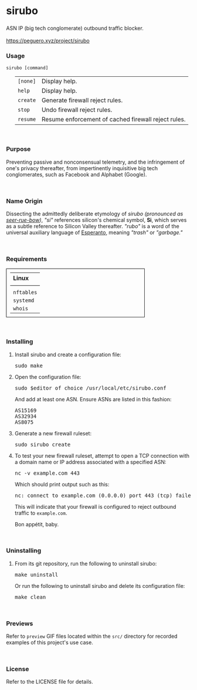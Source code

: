 <h1>sirubo</h1>
<p style="line-height: 165%;">ASN IP (big tech conglomerate) outbound traffic blocker.</p>
<a href="https://peguero.xyz/project/sirubo">https://peguero.xyz/project/sirubo</a>

<br>
<h3>Usage</h3>

<code>sirubo [command]</code>
<br>

<ol>
<table style="width: 100%;">
<tr>
	<td><code>[none]</code></td>
	<td>Display help.</td>
</tr>
<tr>
	<td><code>help</code></td>
	<td>Display help.</td>
</tr>
<tr>
	<td><code>create</code></td>
	<td>Generate firewall reject rules.</td>
</tr>
<tr>
	<td><code>stop</code></td>
	<td>Undo firewall reject rules.</td>
</tr>
<tr>
	<td><code>resume</code></td>
	<td>Resume enforcement of cached firewall reject rules.</td>
</tr>
</table>
</ol>

<br>
<h3>Purpose</h3>

<p>
Preventing passive and nonconsensual telemetry, and the infringement of one's privacy thereafter, from impertinently inquisitive big tech conglomerates, such as Facebook and Alphabet (Google).
</p>

<br>
<h3>Name Origin</h3>
<p>
Dissecting the admittedly deliberate etymology of <i>sirubo (pronounced as <u>seer-rue-bow</u>)</i>, <i>"si"</i> references silicon's chemical symbol, <b>Si</b>, which serves as a subtle reference to Silicon Valley thereafter. <i>"rubo"</i> is a word of the universal auxiliary language of <a href="https://wikipedia.org/wiki/Esperanto">Esperanto</a>, meaning <i>"trash"</i> or <i>"garbage."</i>
</p>

<br>
<h3>Requirements</h3>
<table style="max-width: 75%; text-align: left; border: 1px solid black; padding: 10px;">
<tr><th style="padding-bottom: 10px; border-bottom: 1px solid black;">Linux</th></tr>
<tr><td style="padding-top: 10px;"><code>nftables</code></td></tr>
<tr><td><code>systemd</code></td></tr>
<tr><td><code>whois</code></td></tr>
</table>

<br>
<h3>Installing</h3>
<ol>
<li>Install sirubo and create a configuration file:</li>

<pre>
sudo make
</pre>

<li>Open the configuration file:</li>

<pre>
sudo $editor_of_choice /usr/local/etc/sirubo.conf
</pre>

<p>And add at least one ASN. Ensure ASNs are listed in this fashion:</p>

<pre>
AS15169
AS32934
AS8075
</pre>

<li>Generate a new firewall ruleset:</li>

<pre>
sudo sirubo create
</pre>

<li>To test your new firewall ruleset, attempt to open a TCP connection with a domain name or IP address associated with a specified ASN:</li>

<pre>
nc -v example.com 443
</pre>

<p>Which should print output such as this:</p>

<pre>
nc: connect to example.com (0.0.0.0) port 443 (tcp) failed: Connection refused
</pre>

<p>This will indicate that your firewall is configured to reject outbound traffic to <code>example.com</code>.</p>

<p>Bon appétit, baby.</p>
</ol>

<br>
<h3>Uninstalling</h3>
<ol>
<li>From its git repository, run the following to uninstall sirubo:

<pre>
make uninstall
</pre>

<p>Or run the following to uninstall sirubo and delete its configuration file:</p>

<pre>
make clean
</pre>
</ol>

<br>
<h3>Previews</h3>
<p>Refer to <code>preview</code> GIF files located within the <code>src/</code> directory for recorded examples of this project's use case.</p>

<br>
<h3>License</h3>

<p>Refer to the LICENSE file for details.

